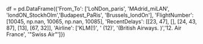 df = pd.DataFrame({'From_To': ['LoNDon_paris', 'MAdrid_miLAN', 'londON_StockhOlm','Budapest_PaRis', 'Brussels_londOn'],
                   'FlightNumber': [10045, np.nan, 10065, np.nan, 10085],
                   'RecentDelays': [[23, 47], [], [24, 43, 87], [13], [67, 32]],
                   'Airline': ['KLM(!)', '<Air France> (12)', '(British Airways. )','12. Air France', '"Swiss Air"']})
